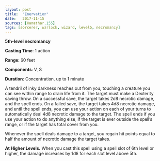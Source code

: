 ```yaml
---
layout: post
title:  "Enervation"
date:   2017-11-15
sources: [Xanathar.155]
tags: [sorcerer, warlock, wizard, level5, necromancy]
---
```


**5th-level necromancy**

**Casting Time**: 1 action

**Range**: 60 feet

**Components**: V, S

**Duration**: Concentration, up to 1 minute

A tendril of inky darkness reaches out from you, touching a creature you can see within range to drain life from it. The target must make a Dexterity saving throw. On a successful save, the target takes 2d8 necrotic damage, and the spell ends. On a failed save, the target takes 4d8 necrotic damage, and until the spell ends, you can use your action on each of your turns to automatically deal 4d8 necrotic damage to the target. The spell ends if you use your action to do anything else, if the target is ever outside the spell’s range, or if the target has total cover from you. 

Whenever the spell deals damage to a target, you regain hit points equal to half the amount of necrotic damage the target takes. 

**At Higher Levels.** When you cast this spell using a spell slot of 6th level or higher, the damage increases by 1d8 for each slot level above 5th. 
